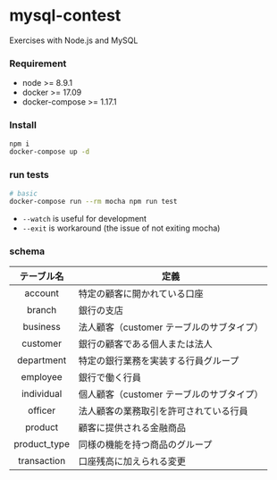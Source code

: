 # mysql-contest
Exercises with Node.js and MySQL

### Requirement
* node >= 8.9.1
* docker >= 17.09
* docker-compose >= 1.17.1

### Install
```sh
npm i
docker-compose up -d
```

### run tests
```sh
# basic
docker-compose run --rm mocha npm run test
```
* `--watch` is useful for development
* `--exit` is workaround (the issue of not exiting mocha)

### schema
|  テーブル名  | 定義                                      |
|:------------:|-------------------------------------------|
|    account   | 特定の顧客に開かれている口座              |
|    branch    | 銀行の支店                                |
|   business   | 法人顧客（customer テーブルのサブタイプ） |
|   customer   | 銀行の顧客である個人または法人            |
|  department  | 特定の銀行業務を実装する行員グループ      |
|   employee   | 銀行で働く行員                            |
|  individual  | 個人顧客（customer テーブルのサブタイプ） |
|    officer   | 法人顧客の業務取引を許可されている行員    |
|    product   | 顧客に提供される金融商品                  |
| product_type | 同様の機能を持つ商品のグループ            |
|  transaction | 口座残高に加えられる変更                  |
